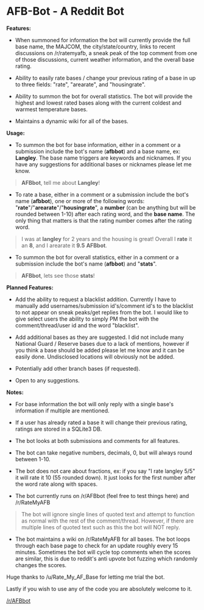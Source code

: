 # AFB-Bot  - A Reddit Bot

**Features:**

* When summoned for information the bot will currently provide the full base name, the MAJCOM, the city/state/country, links to recent discussions on /r/ratemyafb, a sneak peak of the top comment from one of those discussions, current weather information, and the overall base rating.

* Ability to easily rate bases / change your previous rating of a base in up to three fields: "rate", "arearate", and "housingrate". 

* Ability to summon the bot for overall statistics. The bot will provide the highest and lowest rated bases along with the current coldest and warmest temperature bases. 

* Maintains a dynamic wiki for all of the bases.

**Usage:**

- To summon the bot for base information, either in a comment or a submission include the bot's name (**afbbot**) and a base name, ex: **Langley**. The base name triggers are keywords and nicknames. If you have any suggestions for additional bases or nicknames please let me know.
> **AFBbot**, tell me about **Langley**!

- To rate a base, either in a comment or a submission include the bot's name (**afbbot**), one or more of the following words: "**rate**"/"**arearate**"/"**housingrate**", a **number** (can be anything but will be rounded between 1-10) after each rating word, and the **base name**. The only thing that matters is that the rating number comes after the rating word.

>I was at **langley** for 2 years and the housing is great! Overall I **rate** it an **8**, and I arearate it **9.5** **AFBbot**.

- To summon the bot for overall statistics, either in a comment or a submission include the bot's name (**afbbot**) and "**stats**".

>**AFBbot**, lets see those **stats**!

**Planned Features:**

- Add the ability to request a blacklist addition. Currently I have to manually add usernames/submission id's/comment id's to the blacklist to not appear on sneak peaks/get replies from the bot. I would like to give select users the ability to simply PM the bot with the comment/thread/user id and the word "blacklist".

- Add additional bases as they are suggested. I did not include many National Guard / Reserve bases due to a lack of mentions, however if you think a base should be added please let me know and it can be easily done. Undisclosed locations will obviously not be added.

- Potentially add other branch bases (if requested).

- Open to any suggestions.

**Notes:**

- For base information the bot will only reply with a single base's information if multiple are mentioned.

- If a user has already rated a base it will change their previous rating, ratings are stored in a SQLite3 DB.

- The bot looks at both submissions and comments for all features.

- The bot can take negative numbers, decimals, 0, but will always round between 1-10. 

- The bot does not care about fractions, ex: if you say "I rate langley 5/5" it will rate it 10 (55 rounded down).  It just looks for the first number after the word rate along with spaces.

- The bot currently runs on /r/AFBbot (feel free to test things here) and /r/RateMyAFB

>The bot will ignore single lines of quoted text and attempt to function as normal with the rest of the comment/thread.
>However, if there are multiple lines of quoted text such as this the bot will NOT reply.

- The bot maintains a wiki on /r/RateMyAFB for all bases. The bot loops through each base page to check for an update roughly every 15 minutes. Sometimes the bot will cycle top comments when the scores are similar, this is due to reddit's anti upvote bot fuzzing which randomly changes the scores.

Huge thanks to /u/Rate_My_AF_Base for letting me trial the bot.

Lastly if you wish to use any of the code you are absolutely welcome to it.

[/r/AFBbot](https://www.reddit.com/r/AFBbot/)
